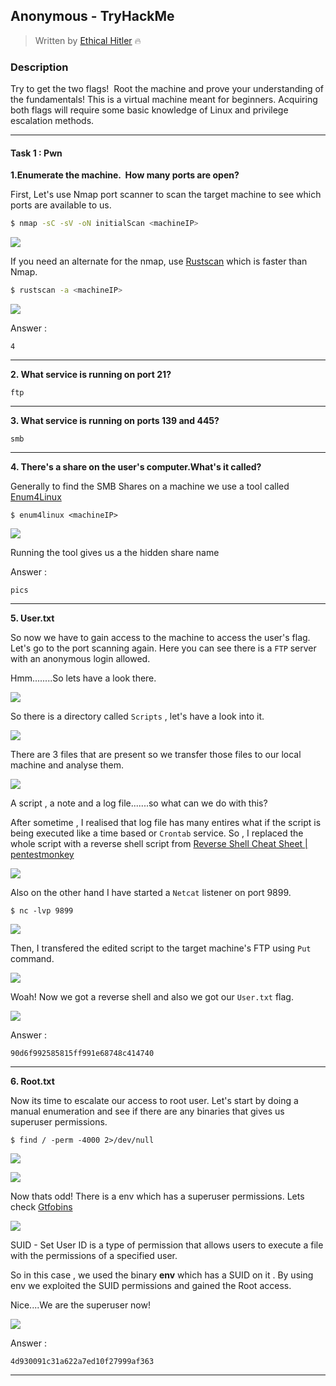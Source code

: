 ## Anonymous - TryHackMe

> Written by [Ethical Hitler](https://github.com/EthicalHitler) :fire:

### Description

Try to get the two flags!  Root the machine and prove your understanding of the fundamentals! This is a virtual machine meant for beginners. Acquiring both flags will require some basic knowledge of Linux and privilege escalation methods.

***

#### Task 1 : Pwn

**1.Enumerate the machine.  How many ports are open?**

First, Let's use Nmap port scanner to scan the target machine to see which ports are available to us.

```bash
$ nmap -sC -sV -oN initialScan <machineIP>
```

![](Assets/anonymousImages/ctf1.PNG)

If you need an alternate for the nmap, use [Rustscan](https://github.com/RustScan/RustScan) which is faster than Nmap.

```bash
$ rustscan -a <machineIP>
```

![](Assets/anonymousImages/ctf2.PNG)



Answer :

```
4
```



***

**2. What service is running on port 21?**

```
ftp
```

***

**3. What service is running on ports 139 and 445?**

```
smb
```

***

**4. There's a share on the user's computer.What's it called?**

Generally to find the SMB Shares on a machine we use a tool called [Enum4Linux](https://github.com/CiscoCXSecurity/enum4linux)

```
$ enum4linux <machineIP>
```

![](Assets/anonymousImages/ctf3.PNG)

Running the tool gives us a the hidden share name 

Answer :

```
pics
```

****

**5. User.txt**

So now we have to gain access to the machine to access the user's flag. Let's go to the port scanning again. Here you can see there is a `FTP` server with an anonymous login allowed.

Hmm........So lets have a look there.

![](Assets/anonymousImages/ctf4.PNG)

So there is a directory called `Scripts` , let's have a look into it.

![](Assets/anonymousImages/ctf5.PNG)

There are 3 files that are present so we transfer those files to our local machine and analyse them.

![](Assets/anonymousImages/ctf6.PNG)

A script , a note and a log file.......so what can we do with this?

After sometime , I realised that log file has many entires what if the script is being executed like a time based or `Crontab` service. So , I replaced the whole script with a reverse shell script from [Reverse Shell Cheat Sheet | pentestmonkey](https://pentestmonkey.net/cheat-sheet/shells/reverse-shell-cheat-sheet)

![](Assets/anonymousImages/ctf7.PNG)

Also on the other hand I have started a `Netcat` listener on port 9899.

```
$ nc -lvp 9899
```

![](Assets/anonymousImages/ctf8.PNG)

Then, I transfered the edited script to the target machine's FTP using `Put` command.

![](Assets/anonymousImages/ctf9.PNG)

Woah! Now we got a reverse shell and also we got our `User.txt` flag.

![](Assets/anonymousImages/ctf10.PNG)

Answer : 

```
90d6f992585815ff991e68748c414740
```

****

**6. Root.txt**

Now its time to escalate our access to root user. Let's start by doing a manual enumeration and see if there are any binaries that gives us superuser permissions.

```
$ find / -perm -4000 2>/dev/null
```

![](Assets/anonymousImages/ctf11.PNG)

![](Assets/anonymousImages/ctf12.PNG)

Now thats odd! There is a env which has a superuser permissions. Lets check [Gtfobins](https://gtfobins.github.io/)

![](Assets/anonymousImages/ctf13.PNG)

SUID - Set User ID is a type of permission that allows users to execute a file with the permissions of a specified user. 

So in this case , we used the binary **env** which has a SUID on it . By using env we exploited the SUID permissions and gained the Root access.

Nice....We are the superuser now!

![](Assets/anonymousImages/ctf14.PNG)

Answer : 

```
4d930091c31a622a7ed10f27999af363
```

****
